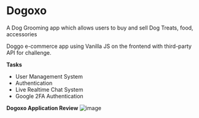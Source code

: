 # Dogoxo
A Dog Grooming app which allows users to buy and sell Dog Treats, food, accessories


Doggo e-commerce app using Vanilla JS on the frontend with third-party API for challenge.

**Tasks**
- User Management System
- Authentication
- Live Realtime Chat System
- Google 2FA Authentication

**Dogoxo Application Review**
![image](https://user-images.githubusercontent.com/96470333/177965667-e6daa598-ce43-4f2b-8dc2-38b61c1dbad0.png)
